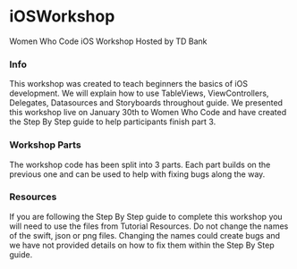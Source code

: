# iOSWorkshop
Women Who Code iOS Workshop Hosted by TD Bank

### Info
This workshop was created to teach beginners the basics of iOS development. We will explain how to use TableViews, ViewControllers, Delegates, Datasources and Storyboards throughout guide. We presented this workshop live on January 30th to Women Who Code and have created the Step By Step guide to help participants finish part 3. 

### Workshop Parts
The workshop code has been split into 3 parts. Each part builds on the previous one and can be used to help with fixing bugs along the way. 

### Resources 
If you are following the Step By Step guide to complete this workshop you will need to use the files from Tutorial Resources. Do not change the names of the swift, json or png files. Changing the names could create bugs and we have not provided details on how to fix them within the Step By Step guide.
